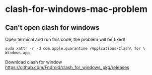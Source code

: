 # clash-for-windows-mac-problem
## Can't open clash for windows
Open terminal and run this code, the problem will be fixed!
~~~
sudo xattr -r -d com.apple.quarantine /Applcations/Clash\ for \ Windows.app 
~~~
Download clash for window
https://github.com/Fndroid/clash_for_windows_pkg/releases
